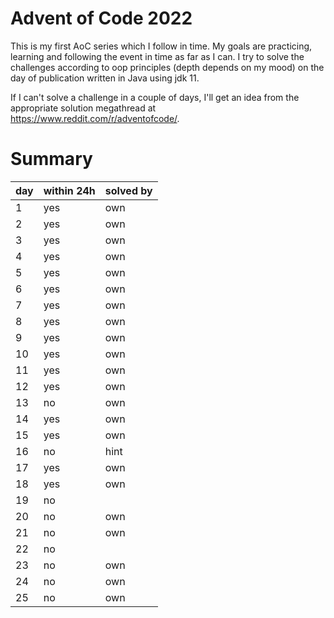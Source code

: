 # Advent of Code 2022

This is my first AoC series which I follow in time. My goals are practicing, learning and following the event in time as far as I can.
I try to solve the challenges according to oop principles (depth depends on my mood) on the day of publication written in Java using jdk 11.

If I can't solve a challenge in a couple of days, I'll get an idea from the appropriate solution megathread at https://www.reddit.com/r/adventofcode/.

# Summary

| day | within 24h | solved by |
|-----|------------|-----------|
| 1 | yes | own |
| 2 | yes | own |
| 3 | yes | own |
| 4 | yes | own |
| 5 | yes | own |
| 6 | yes | own |
| 7 | yes | own |
| 8 | yes | own |
| 9 | yes | own |
| 10 | yes | own |
| 11 | yes | own |
| 12 | yes | own |
| 13 | no | own |
| 14 | yes | own |
| 15 | yes | own |
| 16 | no | hint |
| 17 | yes | own |
| 18 | yes | own |
| 19 | no |  |
| 20 | no | own |
| 21 | no | own |
| 22 | no |  |
| 23 | no | own |
| 24 | no | own |
| 25 | no | own |
